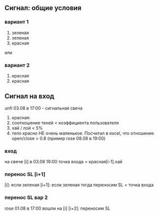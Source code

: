 ## Сигнал: общие условия

### вариант 1

1. зеленая
2. зеленая
3. красная

или

### вариант 2

1. красная
2. красная

## Сигнал на вход

unfi 03.08 в 17:00 - сигнальная свеча

1. красная:
2. соотношение теней < коэффициента пользователя
3. хай / лой < 5%
4. тело красно НЕ очень маленькое. Посчитал в excel, что отношение open/close > 0.8 (пример rose 08.08 в 19:00)

### вход

на свече [i] в 03.08 19:00
точка входа = красная[i-1].хай

### перенос SL [i+1]

[i]: если зеленая
[i+1]: если зеленая
тогда переносим SL = точка входа

### перенос SL вар 2

rose 01.08 в 17:00
вошли на [i]
[i+2]: переносим SL
